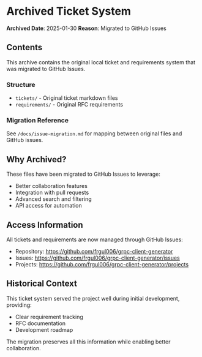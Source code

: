 # Archived Ticket System

**Archived Date**: 2025-01-30
**Reason**: Migrated to GitHub Issues

## Contents

This archive contains the original local ticket and requirements system that was migrated to GitHub Issues.

### Structure
- `tickets/` - Original ticket markdown files
- `requirements/` - Original RFC requirements

### Migration Reference

See `/docs/issue-migration.md` for mapping between original files and GitHub issues.

## Why Archived?

These files have been migrated to GitHub Issues to leverage:
- Better collaboration features
- Integration with pull requests
- Advanced search and filtering
- API access for automation

## Access Information

All tickets and requirements are now managed through GitHub Issues:
- Repository: https://github.com/frgul006/grpc-client-generator
- Issues: https://github.com/frgul006/grpc-client-generator/issues
- Projects: https://github.com/frgul006/grpc-client-generator/projects

## Historical Context

This ticket system served the project well during initial development, providing:
- Clear requirement tracking
- RFC documentation
- Development roadmap

The migration preserves all this information while enabling better collaboration.